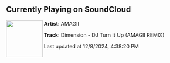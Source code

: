 ## Currently Playing on SoundCloud

[<img align="left" width="100" src="https://i1.sndcdn.com/artworks-XzQ0jLgDtOBuWy0r-dBTyRg-t500x500.jpg">](https://soundcloud.com/itsamagii/dimension-dj-turn-it-up-amagii-remix-final?in=saxurn/sets/santa-pilled-rerock)

**Artist**: AMAGII 

**Track**: Dimension - DJ Turn It Up (AMAGII REMIX)

Last updated at 12/8/2024, 4:38:20 PM
